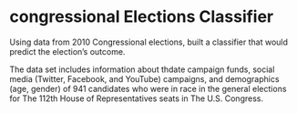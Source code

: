 # congressional Elections Classifier
Using data from 2010 Congressional elections, built a classifier that would predict the election’s outcome. 

The data set includes information about thdate campaign funds, social media (Twitter, Facebook, and YouTube) campaigns, and demographics (age, gender) of 941 candidates who were in race in the general elections for The 112th House of Representatives seats in The U.S. Congress.  

